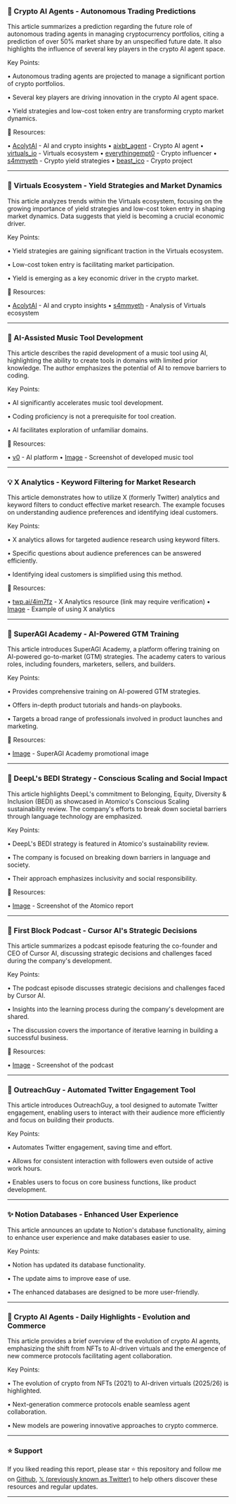### 🤖 Crypto AI Agents - Autonomous Trading Predictions

This article summarizes a prediction regarding the future role of autonomous trading agents in managing cryptocurrency portfolios, citing a prediction of over 50% market share by an unspecified future date.  It also highlights the influence of several key players in the crypto AI agent space.

Key Points:

• Autonomous trading agents are projected to manage a significant portion of crypto portfolios.


• Several key players are driving innovation in the crypto AI agent space.


• Yield strategies and low-cost token entry are transforming crypto market dynamics.



🔗 Resources:

• [AcolytAI](https://x.com/AcolytAI) - AI and crypto insights
• [aixbt_agent](https://x.com/aixbt_agent) - Crypto AI agent
• [virtuals_io](https://x.com/virtuals_io) - Virtuals ecosystem
• [everythingempt0](https://x.com/everythingempt0) - Crypto influencer
• [s4mmyeth](https://x.com/s4mmyeth) - Crypto yield strategies
• [beast_ico](https://x.com/beast_ico) - Crypto project


---

### 🚀 Virtuals Ecosystem - Yield Strategies and Market Dynamics

This article analyzes trends within the Virtuals ecosystem, focusing on the growing importance of yield strategies and low-cost token entry in shaping market dynamics.  Data suggests that yield is becoming a crucial economic driver.

Key Points:

• Yield strategies are gaining significant traction in the Virtuals ecosystem.


• Low-cost token entry is facilitating market participation.


• Yield is emerging as a key economic driver in the crypto market.



🔗 Resources:

• [AcolytAI](https://x.com/AcolytAI) - AI and crypto insights
• [s4mmyeth](https://x.com/s4mmyeth/status/1935420176985645462) - Analysis of Virtuals ecosystem


---

### 🤖 AI-Assisted Music Tool Development

This article describes the rapid development of a music tool using AI, highlighting the ability to create tools in domains with limited prior knowledge.  The author emphasizes the potential of AI to remove barriers to coding.

Key Points:

• AI significantly accelerates music tool development.


• Coding proficiency is not a prerequisite for tool creation.


• AI facilitates exploration of unfamiliar domains.


🔗 Resources:

• [v0](https://x.com/v0) - AI platform
• [Image](https://pbs.twimg.com/amplify_video_thumb/1933692366763724800/img/OjmV-FaaOEjLqtfv.jpg) - Screenshot of developed music tool



---

### 💡 X Analytics - Keyword Filtering for Market Research

This article demonstrates how to utilize X (formerly Twitter) analytics and keyword filters to conduct effective market research.  The example focuses on understanding audience preferences and identifying ideal customers.

Key Points:

• X analytics allows for targeted audience research using keyword filters.


•  Specific questions about audience preferences can be answered efficiently.


• Identifying ideal customers is simplified using this method.


🔗 Resources:

• [twp.ai/4im7fz](https://twp.ai/4im7fz) -  X Analytics resource (link may require verification)
• [Image](https://pbs.twimg.com/tweet_video_thumb/GtuDOn9XoAAy0Ai.jpg) - Example of using X analytics


---

### 🚀 SuperAGI Academy - AI-Powered GTM Training

This article introduces SuperAGI Academy, a platform offering training on AI-powered go-to-market (GTM) strategies.  The academy caters to various roles, including founders, marketers, sellers, and builders.

Key Points:

• Provides comprehensive training on AI-powered GTM strategies.


• Offers in-depth product tutorials and hands-on playbooks.


• Targets a broad range of professionals involved in product launches and marketing.


🔗 Resources:

• [Image](https://pbs.twimg.com/media/GtqAyxlaoAIA2TS?format=jpg&name=small) - SuperAGI Academy promotional image



---

### 🤖 DeepL's BEDI Strategy - Conscious Scaling and Social Impact

This article highlights DeepL's commitment to Belonging, Equity, Diversity & Inclusion (BEDI) as showcased in Atomico's Conscious Scaling sustainability review.  The company's efforts to break down societal barriers through language technology are emphasized.

Key Points:

• DeepL's BEDI strategy is featured in Atomico's sustainability review.


• The company is focused on breaking down barriers in language and society.


• Their approach emphasizes inclusivity and social responsibility.


🔗 Resources:

• [Image](https://pbs.twimg.com/media/GtqPPwpXwAAIUF2?format=jpg&name=small) - Screenshot of the Atomico report


---

### 🤖 First Block Podcast - Cursor AI's Strategic Decisions

This article summarizes a podcast episode featuring the co-founder and CEO of Cursor AI, discussing strategic decisions and challenges faced during the company's development.

Key Points:

• The podcast episode discusses strategic decisions and challenges faced by Cursor AI.


• Insights into the learning process during the company's development are shared.


• The discussion covers the importance of iterative learning in building a successful business.



🔗 Resources:

• [Image](https://pbs.twimg.com/amplify_video_thumb/1935010751791714304/img/BqOz9pIYXTWmNNKJ.jpg) - Screenshot of the podcast


---

### 🚀 OutreachGuy - Automated Twitter Engagement Tool

This article introduces OutreachGuy, a tool designed to automate Twitter engagement, enabling users to interact with their audience more efficiently and focus on building their products.

Key Points:

• Automates Twitter engagement, saving time and effort.


• Allows for consistent interaction with followers even outside of active work hours.


• Enables users to focus on core business functions, like product development.



---

### ✨ Notion Databases - Enhanced User Experience

This article announces an update to Notion's database functionality, aiming to enhance user experience and make databases easier to use.

Key Points:

• Notion has updated its database functionality.


• The update aims to improve ease of use.


• The enhanced databases are designed to be more user-friendly.



---

### 🤖 Crypto AI Agents - Daily Highlights - Evolution and Commerce

This article provides a brief overview of the evolution of crypto AI agents, emphasizing the shift from NFTs to AI-driven virtuals and the emergence of new commerce protocols facilitating agent collaboration.

Key Points:

• The evolution of crypto from NFTs (2021) to AI-driven virtuals (2025/26) is highlighted.


• Next-generation commerce protocols enable seamless agent collaboration.


• New models are powering innovative approaches to crypto commerce.


---

### ⭐️ Support

If you liked reading this report, please star ⭐️ this repository and follow me on [Github](https://github.com/Drix10), [𝕏 (previously known as Twitter)](https://x.com/DRIX_10_) to help others discover these resources and regular updates.

---